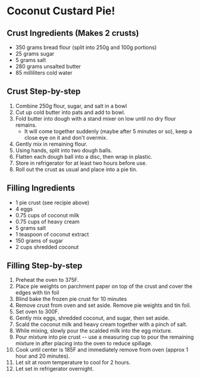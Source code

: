 # Coconut Custard Pie!

## Crust Ingredients (Makes 2 crusts) 

* 350 grams bread flour (split into 250g and 100g portions)
* 25 grams sugar
* 5 grams salt
* 280 grams unsalted butter
* 85 milliliters cold water

## Crust Step-by-step

1. Combine 250g flour, sugar, and salt in a bowl
2. Cut up cold butter into pats and add to bowl.
3. Fold butter into dough with a stand mixer on low until no dry flour remains.
    * It will come together suddenly (maybe after 5 minutes or so), keep a close eye on it and don't overmix.
4. Gently mix in remaining flour.
5. Using hands, split into two dough balls.
6. Flatten each dough ball into a disc, then wrap in plastic.
7. Store in refrigerator for at least two hours before use.
8. Roll out the crust as usual and place into a pie tin.

## Filling Ingredients

* 1 pie crust (see recipie above)
* 4 eggs
* 0.75 cups of coconut milk
* 0.75 cups of heavy cream
* 5 grams salt
* 1 teaspoon of coconut extract
* 150 grams of sugar
* 2 cups shredded coconut

## Filling Step-by-step

1. Preheat the oven to 375F.
2. Place pie weights on parchment paper on top of the crust and cover the edges with tin foil
3. Blind bake the frozen pie crust for 10 minutes
4. Remove crust from oven and set aside. Remove pie weights and tin foil.
5. Set oven to 300F.
6. Gently mix eggs, shredded coconut, and sugar, then set aside.
7. Scald the coconut milk and heavy cream together with a pinch of salt.
8. While mixing, slowly pour the scalded milk into the egg mixture.
9. Pour mixture into pie crust -- use a measuring cup to pour the remaining mixture in after placing into the oven to reduce spillage.
10. Cook until center is 185F and immediately remove from oven (approx 1 hour and 20 minutes).
11. Let sit at room temperature to cool for 2 hours.
12. Let set in refrigerator overnight.

